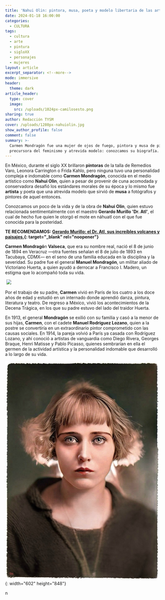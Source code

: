 ```yaml
---
title: 'Nahui Olin: pintora, musa, poeta y modelo libertaria de las artes mexicanas'
date: 2024-01-18 16:00:00
categories:
  - CULTURA
tags:
  - cultura
  - arte
  - pintura
  - sigloXX
  - personajes
  - mujeres
layout: article
excerpt_separator: <!--more-->
mode: immersive
header:
  theme: dark
article_header:
  type: cover
  image:
    src: /uploads/1024px-camilosesto.png
sharing: true
author: Redacción TYSM
cover: /uploads/1280px-nahuiolin.jpg
show_author_profile: false
comment: false
summary: >-
  Carmen Mondragón fue una mujer de ojos de fuego, pintora y musa de pintores,
  precursora del feminismo y atrevida modelo: conozcamos su biografía.
---
```

En México, durante el siglo XX brillaron **pintoras** de la talla de Remedios Varo, Leonora Carrington o Frida Kahlo, pero ninguna tuvo una personalidad compleja e indomable como **Carmen Mondragón**, conocida en el medio artístico como **Nahui Olin**, quien a pesar de provenir de cuna acomodada y conservadora desafió los estándares morales de su época y lo mismo fue **artista** y poeta que una atrevida modelo que sirvió de **musa** a fotógrafos y pintores de aquel entonces.

Conozcamos un poco de la vida y de la obra de **Nahui Olin**, quien estuvo relacionada sentimentalmente con el maestro **Gerardo Murillo 'Dr. Atl'**, el cual de hecho fue quien le otorgó el mote en náhuatl con el que fue conocida para la posteridad.

**TE RECOMENDAMOS:&nbsp;[Gerardo Murillo: el Dr. Atl, sus increíbles volcanes y paisajes.](https://blog.tonoysumariachi.com/cultura/2022/11/25/gerardo-murillo-el-dr.atl-sus-increibles-volcanes-y-paisajes.html){: target="_blank" rel="noopener"}**

**Carmen Mondragó**n **Valseca**, que era su nombre real, nació el 8 de junio de 1894 en Veracruz —otra fuentes señalan el 8 de julio de 1893 en Tacubaya, CDMX— en el seno de una familia educada en la disciplina y la severidad. Su padre fue el general **Manuel Mondragón**, un militar aliado de Victoriano Huerta, a quien ayudó a derrocar a Francisco I. Madero, un estigma que lo acompañó toda su vida.

&nbsp;![](https://upload.wikimedia.org/wikipedia/commons/a/aa/Manuel_Mondrag%C3%B3n.JPG)

Por el trabajo de su padre, **Carmen** vivió en París de los cuatro a los doce años de edad y estudió en un internado donde aprendió danza, pintura, literatura y teatro. De regreso a México, vivió los acontecimientos de la Decena Trágica, en los que su padre estuvo del lado del traidor Huerta.

En 1913, el general **Mondragón** se exilió con su familia y casó a la menor de sus hijas, **Carmen**, con el cadete **Manuel Rodríguez Lozano**, quien a la postre se convertiría en un extraordinario pintor comprometido con las causas sociales. En 1914, la pareja volvió a París ya casada con Rodríguez Lozano, y ahí conoció a artistas de vanguardia como Diego Rivera, Georges Braque, Henri Matisse y Pablo Picasso, quienes sembrarían en ella el germen de la actividad artística y la personalidad indomable que desarrolló a lo largo de su vida.

![](/uploads/nahui.jpeg){: width="602" height="848"}

n